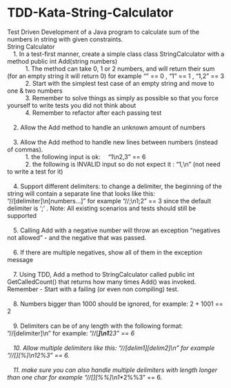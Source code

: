 # TDD-Kata-String-Calculator<br/>
Test Driven Development of a Java program to calculate sum of the numbers in string with given constraints. <br/>
String Calculator<br/>
 &emsp;1. In a test-first manner, create a simple class class StringCalculator
with a method public int Add(string numbers)<br/>
       &emsp;&emsp;&emsp;1. The method can take 0, 1 or 2 numbers, and will return their sum
       (for an empty string it will return 0)
       for example
       “” == 0 , “1” == 1 , “1,2” == 3<br/>
       &emsp;&emsp;&emsp;2. Start with the simplest test case of an empty string and move to one & two
       numbers<br/>
       &emsp;&emsp;&emsp;3. Remember to solve things as simply as possible so that you force yourself to
       write tests you did not think about<br/>
       &emsp;&emsp;&emsp;4. Remember to refactor after each passing test<br/><br/>
&emsp;2. Allow the Add method to handle an unknown amount of numbers<br/><br/>
&emsp;3. Allow the Add method to handle new lines between numbers (instead of commas).<br/>
      &emsp;&emsp;&emsp;1. the following input is ok: &emsp;“1\n2,3” == 6<br/>
      &emsp;&emsp;&emsp;2. the following is INVALID input so do not expect it : “1,\n” (not need to write a
      test for it)<br/><br/>
&emsp;4. Support different delimiters:
to change a delimiter, the beginning of the string will contain a separate line
that looks like this:
“//[delimiter]\n[numbers…]”
for example
“//;\n1;2” == 3
since the default delimiter is ‘;’ .
Note: All existing scenarios and tests should still be supported<br/><br/>
&emsp;5. Calling Add with a negative number will throw an exception “negatives not allowed” -
and the negative that was passed.<br/><br/>
&emsp;6. If there are multiple negatives, show all of them in the exception message<br/><br/>
&emsp;7. Using TDD, Add a method to StringCalculator
called public int GetCalledCount()
that returns how many times Add() was invoked.
&emsp;&emsp;&emsp;Remember - Start with a failing (or even non compiling) test.<br/><br/>
&emsp;8. Numbers bigger than 1000 should be ignored, for example:
2 + 1001 == 2<br/><br/>
&emsp;9. Delimiters can be of any length with the following format:
“//[delimiter]\n”
for example:
“//[***]\n1***2***3” == 6<br/><br/>
&emsp;10. Allow multiple delimiters like this:
“//[delim1][delim2]\n”
for example
“//[*][%]\n1*2%3” == 6.<br/><br/>
&emsp;11. make sure you can also handle multiple delimiters with length longer than one char
for example
“//[**][%%]\n1**2%%3” == 6.
